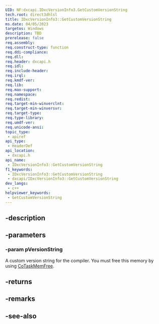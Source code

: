 ```yaml
---
UID: NF:dxcapi.IDxcVersionInfo3.GetCustomVersionString
tech.root: direct3dhlsl
title: IDxcVersionInfo3::GetCustomVersionString
ms.date: 04/05/2023
targetos: Windows
description: TBD
prerelease: false
req.assembly: 
req.construct-type: function
req.ddi-compliance: 
req.dll: 
req.header: dxcapi.h
req.idl: 
req.include-header: 
req.irql: 
req.kmdf-ver: 
req.lib: 
req.max-support: 
req.namespace: 
req.redist: 
req.target-min-winverclnt: 
req.target-min-winversvr: 
req.target-type: 
req.type-library: 
req.umdf-ver: 
req.unicode-ansi: 
topic_type:
 - apiref
api_type:
 - HeaderDef
api_location:
 - dxcapi.h
api_name:
 - IDxcVersionInfo3::GetCustomVersionString
f1_keywords:
 - IDxcVersionInfo3::GetCustomVersionString
 - dxcapi/IDxcVersionInfo3::GetCustomVersionString
dev_langs:
 - c++
helpviewer_keywords:
 - GetCustomVersionString
---
```


## -description

## -parameters

### -param pVersionString

A custom version string for the compiler. You must free this memory by using [CoTaskMemFree](/windows/win32/api/combaseapi/nf-combaseapi-cotaskmemfree).

## -returns

## -remarks

## -see-also
